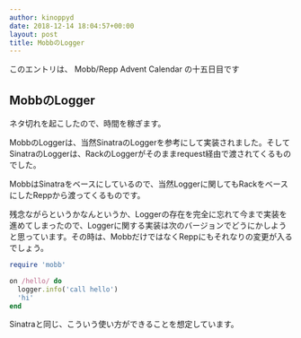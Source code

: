 ```yaml
---
author: kinoppyd
date: 2018-12-14 18:04:57+00:00
layout: post
title: MobbのLogger
---
```


このエントリは、 Mobb/Repp Advent Calendar の十五日目です





## MobbのLogger


ネタ切れを起こしたので、時間を稼ぎます。

MobbのLoggerは、当然SinatraのLoggerを参考にして実装されました。そしてSinatraのLoggerは、RackのLoggerがそのままrequest経由で渡されてくるものでした。

MobbはSinatraをベースにしているので、当然Loggerに関してもRackをベースにしたReppから渡ってくるものです。

残念ながらというかなんというか、Loggerの存在を完全に忘れて今まで実装を進めてしまったので、Loggerに関する実装は次のバージョンでどうにかしようと思っています。その時は、MobbだけではなくReppにもそれなりの変更が入るでしょう。

```ruby
require 'mobb'

on /hello/ do
  logger.info('call hello')
  'hi'
end
```

Sinatraと同じ、こういう使い方ができることを想定しています。
